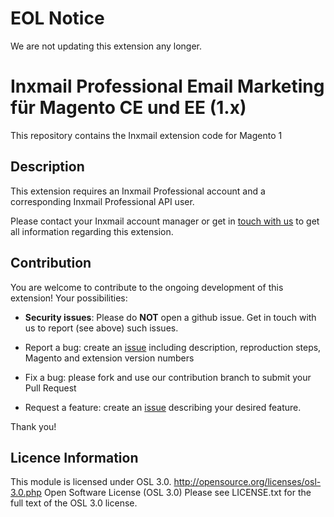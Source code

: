 # EOL Notice
We are not updating this extension any longer.

# Inxmail Professional Email Marketing für Magento CE und EE (1.x)
This repository contains the Inxmail extension code for Magento 1

## Description

This extension requires an Inxmail Professional account and a corresponding Inxmail Professional API user.

Please contact your Inxmail account manager or get in [touch with us](https://www.inxmail.de/kontakt) to get all information regarding this extension.


## Contribution

You are welcome to contribute to the ongoing development of this extension! Your possibilities:

* **Security issues**: Please do **NOT** open a github issue. Get in touch with us to report (see above) such issues.

* Report a bug: create an [issue](https://github.com/Inxmail/inx_magento1/issues/new) including description, reproduction steps, Magento and extension version numbers
* Fix a bug: please fork and use our contribution branch to submit your Pull Request
* Request a feature: create an [issue](https://github.com/Inxmail/inx_magento1/issues/new) describing your desired feature.

Thank you!

## Licence Information
This module is licensed under OSL 3.0.
http://opensource.org/licenses/osl-3.0.php  Open Software License (OSL 3.0)
Please see LICENSE.txt for the full text of the OSL 3.0 license.
